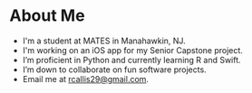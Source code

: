 # About Me

- I'm a student at MATES in Manahawkin, NJ.
- I'm working on an iOS app for my Senior Capstone project.
- I’m proficient in Python and currently learning R and Swift.
- I’m down to collaborate on fun software projects.
- Email me at rcallis29@gmail.com.
